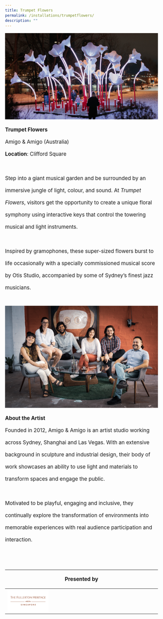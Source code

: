 ```yaml
---
title: Trumpet Flowers
permalink: /installations/trumpetflowers/
description: ""
---
```

<p style="font-size:17px; line-height:40px">
<img src="/images/Installations/trumpet%20flowers.jpg">
	<b>Trumpet Flowers</b>&nbsp;&nbsp;
<br>
Amigo &amp; Amigo (Australia)&nbsp;
<br>
	<b>Location</b>: Clifford Square&nbsp;
<br><br>
Step into a giant musical garden and be surrounded by an immersive jungle of light, colour, and sound. At <i>Trumpet Flowers</i>, visitors get the opportunity to create a unique floral symphony using interactive keys that control the towering musical and light instruments.&nbsp;
<br><br>
Inspired by gramophones, these super-sized flowers burst to life occasionally with a specially commissioned musical score by Otis Studio, accompanied by some of Sydney’s finest jazz musicians.
<br><br>
<img src="/images/Installations/amigo_amigo%20samigo_amigo%20studio%20photograph%202tudio%20photograph%202%20-%20daniel%20rodriguez.jpg">
	<b>About the Artist</b><br>
Founded in 2012, Amigo &amp; Amigo is an artist studio working across Sydney, Shanghai and Las Vegas. With an extensive background in sculpture and industrial design, their body of work showcases an ability to use light and materials to transform spaces and engage the public. &nbsp;
<br><br>
Motivated to be playful, engaging and inclusive, they continually explore the transformation of environments into memorable experiences with real audience participation and interaction.
</p>
<br>

&nbsp;&nbsp;&nbsp; 
&nbsp;&nbsp;&nbsp;&nbsp;&nbsp;&nbsp;&nbsp; 
&nbsp;&nbsp;&nbsp;&nbsp;&nbsp;&nbsp;&nbsp;&nbsp;&nbsp;&nbsp;&nbsp; 
&nbsp;&nbsp;&nbsp;&nbsp;&nbsp;&nbsp;&nbsp;&nbsp;&nbsp;&nbsp;&nbsp; <table style="width:100%">
	<thead><tr><th colspan="4"><p style="font-size: 17px; line-height: 20px">Presented by</p></th>
		</tr></thead><tbody><tr><td style="width:30%"><a href="https://www.fullertonhotels.com/" target="_blank"><img src="/images/About/Sponsor%20Acknowledgement/the%20fullerton%20heritage_resized%20web%20version.png" align="left"></a></td><td style="width:70%"></td>
			</tr>
	</tbody>
</table>